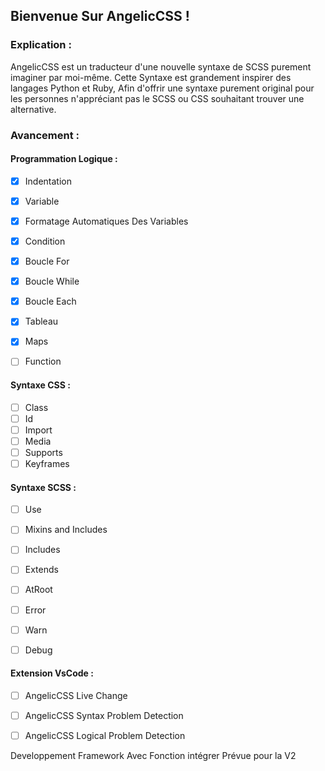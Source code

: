 ## Bienvenue Sur AngelicCSS !

### Explication :

AngelicCSS est un traducteur d'une nouvelle syntaxe de SCSS purement imaginer par moi-même.
Cette Syntaxe est grandement inspirer des langages Python et Ruby, Afin d'offrir une syntaxe purement original pour les personnes n'appréciant pas le SCSS ou CSS souhaitant trouver une alternative.


### Avancement :


#### Programmation Logique :

- [x] Indentation
- [x] Variable
- [x] Formatage Automatiques Des Variables 
- [x] Condition
- [x] Boucle For
- [x] Boucle While
- [x] Boucle Each
- [x] Tableau
- [x] Maps
- [ ] Function 


#### Syntaxe CSS :

- [ ] Class
- [ ] Id
- [ ] Import
- [ ] Media
- [ ] Supports
- [ ] Keyframes

#### Syntaxe SCSS :

- [ ] Use
- [ ] Mixins and Includes
- [ ] Includes
- [ ] Extends
- [ ] AtRoot
- [ ] Error
- [ ] Warn
- [ ] Debug


#### Extension VsCode :

- [ ] AngelicCSS Live Change
- [ ] AngelicCSS Syntax Problem Detection
- [ ] AngelicCSS Logical Problem Detection


Developpement Framework Avec Fonction intégrer Prévue pour la V2

